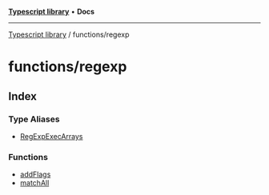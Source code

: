 [**Typescript library**](../../index.md) • **Docs**

***

[Typescript library](../../modules.md) / functions/regexp

# functions/regexp

## Index

### Type Aliases

- [RegExpExecArrays](type-aliases/RegExpExecArrays.md)

### Functions

- [addFlags](functions/addFlags.md)
- [matchAll](functions/matchAll.md)
